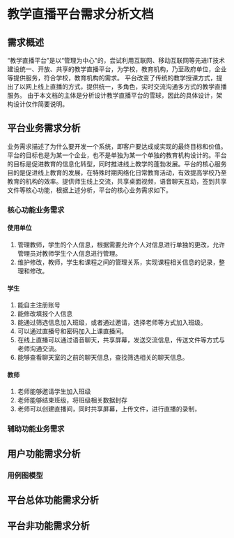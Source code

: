 <!--
 * @Author: Albert Wang
 * @LastEditors: Albert Wang
 * @Date: 2021-09-24 15:42:36
 * @LastEditTime: 2021-10-09 19:53:11
 * @Description:LiveStream‘s request analysis document
 * @FilePath: \\LiveStream\\Api\\需求分析文档.md
 * @Copyright Notice:  2021 Albert Wang 王子睿.All Rights Reserved.
-->

# 教学直播平台需求分析文档

## 需求概述

“教学直播平台”是以“管理为中心"的，尝试利用互联网、移动互联网等先进IT技术建设统一、开放、共享的教学直播平台，为学校，教育机构，乃至政府单位，企业等提供服务，符合学校，教育机构的需求。
平台改变了传统的教学授课方式，提出了以网上线上直播的方式，提供统一，多角色，实时交流沟通多方式的教学直播服务。
由于本文档的主体是分析设计教学直播平台的雪球，因此的具体设计，架构设计仅作简要说明。

## 平台业务需求分析

业务需求描述了为什么要开发一个系统，即客户要达成或实现的最终目标和价值。平台的目标也是为某一个企业，也不是单独为某一个单独的教育机构设计的。平台的目标是促进教育的信息化转型，同时推进线上教学的蓬勃发展。平台的核心服务目的是促进线上教育的发展，在特殊时期网络化日常教育活动，有效提高学校乃至教育的机构的效率。提供师生线上交流，共享桌面视频，语音聊天互动，签到共享文件等核心功能，根据上述分析，平台的核心业务需求如下。

### 核心功能业务需求

#### 使用单位

1. 管理教师，学生的个人信息，根据需要允许个人对信息进行单独的更改，允许管理员对教师学生个人信息进行管理。
2. 维护修改，教师，学生和课程之间的管理关系，实现课程相关信息的记录，整理和修改。

#### 学生

1. 能自主注册账号
2. 能修改填报个人信息
3. 能通过筛选信息加入班级，或者通过邀请，选择老师等方式加入班级。
4. 可以通过直播号和密码加入上课直播间。
5. 在线上直播可以通过语音聊天，共享屏幕，发送交流信息，传送文件等方式与老师沟通交流。
6. 能够查看聊天室的之前的聊天信息，查找筛选相关的聊天信息。

#### 教师

1. 老师能够邀请学生加入班级
2. 老师能够结束班级，将班级相关数据封存
3. 老师可以创建直播间，同时共享屏幕，上传文件，进行直播的录制，

### 辅助功能业务需求

## 用户功能需求分析

### 用例图模型

## 平台总体功能需求分析

## 平台非功能需求分析
